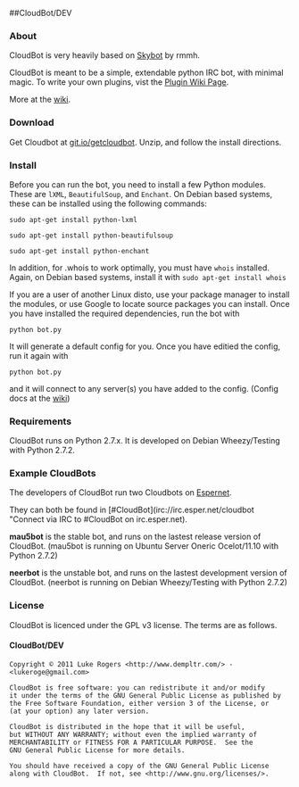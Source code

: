 ##CloudBot/DEV

### About
CloudBot is very heavily based on [Skybot](https://github.com/rmmh/skybot) by rmmh.  

CloudBot is meant to be a simple, extendable python IRC bot, with minimal magic.  To write your own plugins, vist the [Plugin Wiki Page](http://git.io/cloudbotplugins).

More at the [wiki](http://git.io/cloudbotwiki).

### Download
Get Cloudbot at [git.io/getcloudbot](http://git.io/getcloudbot "CloudBot").
Unzip, and follow the install directions.

### Install
Before you can run the bot, you need to install a few Python modules. These are `lXML`, `BeautifulSoup`, and `Enchant`.  On Debian based systems, these can be installed using the following commands:

`sudo apt-get install python-lxml`

`sudo apt-get install python-beautifulsoup`

`sudo apt-get install python-enchant`

In addition, for .whois to work optimally, you must have `whois` installed. Again, on Debian based systems, install it with 
`sudo apt-get install whois`

If you are a user of another Linux disto, use your package manager to install the modules, or use Google to locate source packages you can install.
Once you have installed the required dependencies, run the bot with 

`python bot.py`

It will generate a default config for you.  Once you have editied the config, run it again with

`python bot.py`

and it will connect to any server(s) you have added to the config. (Config docs at the [wiki](http://git.io/cloudbotconfig))

### Requirements
CloudBot runs on Python 2.7.x. It is developed on Debian Wheezy/Testing with Python 2.7.2.

### Example CloudBots
The developers of CloudBot run two Cloudbots on [Espernet](http://esper.net).

They can both be found in [#CloudBot](irc://irc.esper.net/cloudbot "Connect via IRC to #CloudBot on irc.esper.net).

**mau5bot** is the stable bot, and runs on the lastest release version of CloudBot. (mau5bot is running on Ubuntu Server Oneric Ocelot/11.10 with Python 2.7.2)

**neerbot** is the unstable bot, and runs on the lastest development version of CloudBot. (neerbot is running on Debian Wheezy/Testing with Python 2.7.2)

### License
CloudBot is licenced under the GPL v3 license. The terms are as follows.

#### CloudBot/DEV

    Copyright © 2011 Luke Rogers <http://www.dempltr.com/> - <lukeroge@gmail.com>

    CloudBot is free software: you can redistribute it and/or modify
    it under the terms of the GNU General Public License as published by
    the Free Software Foundation, either version 3 of the License, or
    (at your option) any later version.

    CloudBot is distributed in the hope that it will be useful,
    but WITHOUT ANY WARRANTY; without even the implied warranty of
    MERCHANTABILITY or FITNESS FOR A PARTICULAR PURPOSE.  See the
    GNU General Public License for more details.

    You should have received a copy of the GNU General Public License
    along with CloudBot.  If not, see <http://www.gnu.org/licenses/>.
